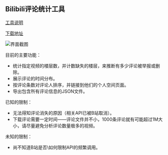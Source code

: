 ## Bilibili评论统计工具



[工具说明](https://chaosinism.github.io/posts/comment-analyzer/)

[下载地址](https://github.com/Chaosinism/BilibiliCommentAnalyzer/releases)

![界面截图](https://chaosinism.github.io/posts/comment-analyzer/1.png)

目前的主要功能：
 - 统计指定视频的楼层数，并计数缺失的楼层，来推断有多少评论被举报或删除。
 - 展示评论的时间分布。
 - 按评论条数对评论人排序，并链接到他们的个人空间页面。
 - 导出包含所有评论信息的JSON文件。
 
已知的限制：
 - 无法得知评论消失的原因（相关API已被B站取消）。
 - 下载评论需要一定时间——评论文件并不小，1000条评论就有可能超过1M大小，请尽量避免分析评论数量极多的视频。
 
未知的限制：
 - 尚不知道B站是否\如何限制API的频繁调用。
